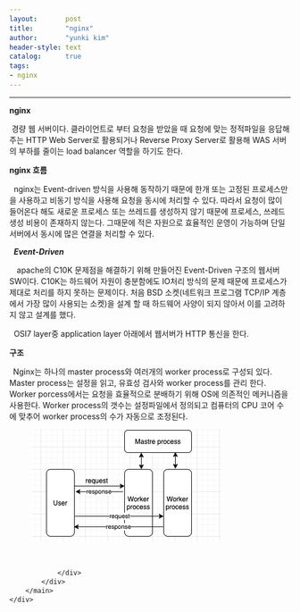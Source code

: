 ```yaml
---
layout:       post
title:        "nginx"
author:       "yunki kim"
header-style: text
catalog:      true
tags: 
- nginx
---
```


<head></head>
<body id="tt-body-page" class="">
<div id="wrap" class="wrap-right">
    <div id="container">
        <main class="main ">
            <div class="area-main">
                <div class="area-view">
                    <div class="article-header"></div>
                    <hr>
                    <div class="article-view">
                        <div class="contents_style">
                            <p data-ke-size="size16"><b>nginx</b></p>
<p data-ke-size="size16">&nbsp;경량 웹 서버이다. 클라이언트로 부터 요청을 받았을 때 요청에 맞는 정적파일을 응답해 주는 HTTP Web Server로 활용되거나 Reverse Proxy Server로 활용해 WAS 서버의 부하를 줄이는 load balancer 역할을 하기도 한다.&nbsp;</p>
<p data-ke-size="size16"><b> nginx 흐름</b></p>
<p data-ke-size="size16">&nbsp; nginx는 Event-driven 방식을 사용해 동작하기 때문에 한개 또는 고정된 프로세스만을 사용하고 비동기 방식을 사용해 요청을 동시에 처리할 수 있다. 따라서 요청이 많이 들어온다 해도 새로운 프로세스 또는 쓰레드를 생성하지 않기 때문에 프로세스, 쓰레드 생성 비용이 존재하지 않는다. 그때문에 적은 자원으로 효율적인 운영이 가능하며 단일 서버에서 동시에 많은 연결을 처리할 수 있다.&nbsp;</p>
<p data-ke-size="size16">&nbsp;&nbsp;<i><b>Event-Driven</b></i></p>
<p data-ke-size="size16"><i><b>&nbsp; &nbsp;&nbsp;</b></i>apache의 C10K 문제점을 해결하기 위해 만들어진 Event-Driven 구조의 웹서버 SW이다. C10K는 하드웨어 자원이 충분함에도 IO처리 방식의 문제 때문에 프로세스가 제대로 처리를 하지 못하는 문제이다. 처음 BSD 소켓(네트워크 프로그램 TCP/IP 계층에서 가장 많이 사용되는 소켓)을 설계 할 때 하드웨어 사양이 되지 않아서 이를 고려하지 않고 설계를 했다.&nbsp;</p>
<p data-ke-size="size16">&nbsp; OSI7 layer중 application layer 아래에서 웹서버가 HTTP 통신을 한다.&nbsp;</p>
<p data-ke-size="size16"><b>구조</b></p>
<p data-ke-size="size16"><b>&nbsp;&nbsp;</b>Nginx는 하나의 master process와 여러개의 worker process로 구성되 있다. Master process는 설정을 읽고, 유효성 검사와 worker process를 관리 한다. Worker porcess에서는 요청을 효율적으로 분배하기 위해 OS에 의존적인 메커니즘을 사용한다. Worker process의 갯수는 설정파일에서 정의되고 컴퓨터의 CPU 코어 수에 맞추어 worker process의 수가 자동으로 조정된다.&nbsp;</p>
<p></p><figure class="imageblock alignCenter" data-origin-width="339" data-origin-height="200" data-ke-mobilestyle="widthOrigin">
    <span data-lightbox="lightbox">
        <img src="/img/bmdpbng=/img.png" data-origin-width="339" data-origin-height="200" data-ke-mobilestyle="widthOrigin">
    </span>
    <figcaption></figcaption>
</figure><p></p>
                        </div>
                        <br>
                        <div class="tags"></div>
                    </div>
                    
                </div>
            </div>
        </main>
    </div>
</div>


</body>